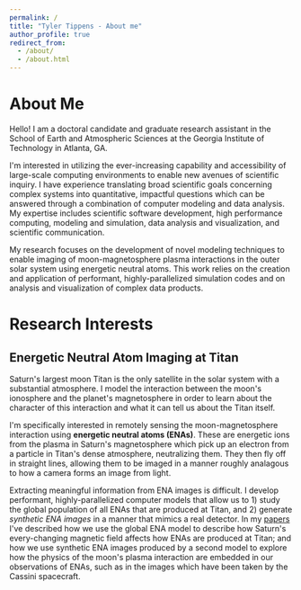 ```yaml
---
permalink: /
title: "Tyler Tippens - About me"
author_profile: true
redirect_from: 
  - /about/
  - /about.html
---
```


About Me
======
Hello! I am a doctoral candidate and graduate research assistant in the School of Earth and Atmospheric Sciences at the Georgia Institute of Technology in Atlanta, GA.

I'm interested in utilizing the ever-increasing capability and accessibility of large-scale computing environments to enable new avenues of scientific inquiry. I have experience translating broad scientific goals concerning complex systems into quantitative, impactful questions which can be answered through a combination of computer modeling and data analysis. My expertise includes scientific software development, high performance computing, modeling and simulation, data analysis and visualization, and scientific communication.

My research focuses on the development of novel modeling techniques to enable imaging of moon-magnetosphere plasma interactions in the outer solar system using energetic neutral atoms. This work relies on the creation and application of performant, highly-parallelized simulation codes and on analysis and visualization of complex data products.

Research Interests
======

Energetic Neutral Atom Imaging at Titan
------
Saturn's largest moon Titan is the only satellite in the solar system with a substantial atmosphere. I model the interaction between the moon's ionosphere and the planet's magnetosphere in order to learn about the character of this interaction and what it can tell us about the Titan itself.

I'm specifically interested in remotely sensing the moon-magnetosphere interaction using **energetic neutral atoms (ENAs)**. These are energetic ions from the plasma in Saturn's magnetosphere which pick up an electron from a particle in Titan's dense atmosphere, neutralizing them. They then fly off in straight lines, allowing them to be imaged in a manner roughly analagous to how a camera forms an image from light.

Extracting meaningful information from ENA images is difficult. I develop performant, highly-parallelized computer models that allow us to 1) study the global population of all ENAs that are produced at Titan, and 2) generate *synthetic ENA images* in a manner that mimics a real detector. In my [papers](tylertippens.github.io/publications) I've described how we use the global ENA model to describe how Saturn's every-changing magnetic field affects how ENAs are produced at Titan; and how we use synthetic ENA images produced by a second model to explore how the physics of the moon's plasma interaction are embedded in our observations of ENAs, such as in the images which have been taken by the Cassini spacecraft.
